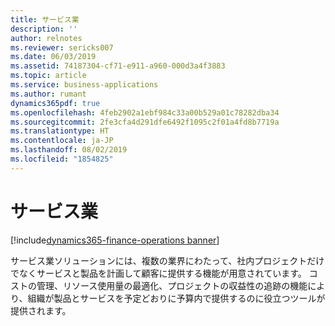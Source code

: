 ```yaml
---
title: サービス業
description: ''
author: relnotes
ms.reviewer: sericks007
ms.date: 06/03/2019
ms.assetid: 74187304-cf71-e911-a960-000d3a4f3883
ms.topic: article
ms.service: business-applications
ms.author: rumant
dynamics365pdf: true
ms.openlocfilehash: 4feb2902a1ebf984c33a00b529a01c78282dba34
ms.sourcegitcommit: 2fe3cfa4d291dfe6492f1095c2f01a4fd8b7719a
ms.translationtype: HT
ms.contentlocale: ja-JP
ms.lasthandoff: 08/02/2019
ms.locfileid: "1854825"
---
```

# <a name="service-industries"></a>サービス業

[!include[dynamics365-finance-operations banner](../includes/dynamics365-finance-operations.md)]

サービス業ソリューションには、複数の業界にわたって、社内プロジェクトだけでなくサービスと製品を計画して顧客に提供する機能が用意されています。 コストの管理、リソース使用量の最適化、プロジェクトの収益性の追跡の機能により、組織が製品とサービスを予定どおりに予算内で提供するのに役立つツールが提供されます。


